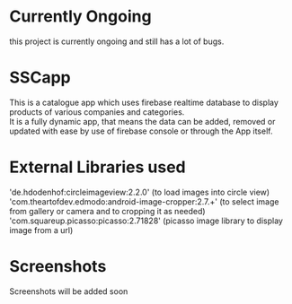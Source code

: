 # Currently Ongoing 
this project is currently ongoing and still has a lot of bugs.

# SSCapp
This is a catalogue app which uses firebase realtime database to display products of various companies and categories.<br />
It is a fully dynamic app, that means the data can be added, removed or updated with ease by use of firebase console or through the App itself.

# External Libraries used<br />
'de.hdodenhof:circleimageview:2.2.0' (to load images into circle view)<br />
'com.theartofdev.edmodo:android-image-cropper:2.7.+' (to select image from gallery or camera and to cropping it as needed)<br />
'com.squareup.picasso:picasso:2.71828' (picasso image library to display image from a url) <br />

# Screenshots
Screenshots will be added soon
